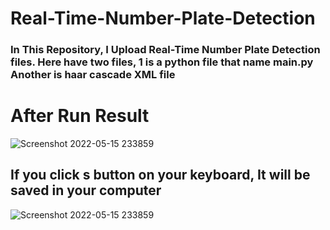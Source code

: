 # Real-Time-Number-Plate-Detection

### In This Repository, I Upload Real-Time Number Plate Detection files. Here have two files, 1 is a python file that name main.py Another is haar cascade XML file 
# After Run Result
![Screenshot 2022-05-15 233859](https://user-images.githubusercontent.com/74883556/168481415-7adddca4-cb03-40e4-ae5a-02cff2e445b5.png)

## If you click s button on your keyboard, It will be saved in your computer
![Screenshot 2022-05-15 233859](https://user-images.githubusercontent.com/74883556/168481415-7adddca4-cb03-40e4-ae5a-02cff2e445b5.png)

